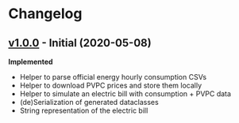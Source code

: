 # Changelog

## [v1.0.0](https://github.com/azogue/pvpcbill/tree/v1.0.0) - Initial (2020-05-08)

**Implemented**

- Helper to parse official energy hourly consumption CSVs
- Helper to download PVPC prices and store them locally
- Helper to simulate an electric bill with consumption + PVPC data
- (de)Serialization of generated dataclasses
- String representation of the electric bill
